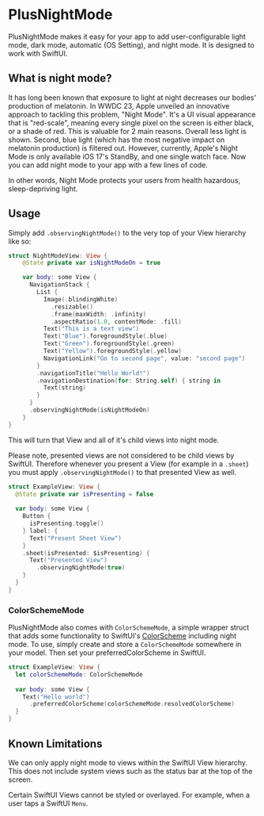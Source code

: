# PlusNightMode

PlusNightMode makes it easy for your app to add user-configurable light mode, dark mode, automatic (OS Setting), and night mode. It is designed to work with SwiftUI. 

## What is night mode? 

It has long been known that exposure to light at night decreases our bodies' production of melatonin. In WWDC 23, Apple unveiled an innovative approach to tackling this problem, "Night Mode". It's a UI visual appearance that is "red-scale", meaning every single pixel on the screen is either black, or a shade of red. This is valuable for 2 main reasons. Overall less light is shown. Second, blue light (which has the most negative impact on melatonin production) is filtered out. However, currently, Apple's Night Mode is only available iOS 17's StandBy, and one single watch face. Now you can add night mode to your app with a few lines of code. 

In other words, Night Mode protects your users from health hazardous, sleep-depriving light. 

## Usage

Simply add `.observingNightMode()` to the very top of your View hierarchy like so: 

```swift
struct NightModeView: View {
    @State private var isNightModeOn = true

    var body: some View {
      NavigationStack {
        List {
          Image(.blindingWhite)
            .resizable()
            .frame(maxWidth: .infinity)
            .aspectRatio(1.0, contentMode: .fill)
          Text("This is a text view")
          Text("Blue").foregroundStyle(.blue)
          Text("Green").foregroundStyle(.green)
          Text("Yellow").foregroundStyle(.yellow)
          NavigationLink("Go to second page", value: "second page")
        }
        .navigationTitle("Hello World!")
        .navigationDestination(for: String.self) { string in
          Text(string)
        }
      }
      .observingNightMode(isNightModeOn)
    }
}
```
This will turn that View and all of it's child views into night mode. 

Please note, presented views are not considered to be child views by SwiftUI. Therefore whenever you present a View (for example in a `.sheet`) you must apply `.observingNightMode()` to that presented View as well. 

```swift
struct ExampleView: View {
  @State private var isPresenting = false
  
  var body: some View {
    Button {
      isPresenting.toggle()
    } label: {
      Text("Present Sheet View")
    }
    .sheet(isPresented: $isPresenting) {
      Text("Presented View")
        .observingNightMode(true)
    }
  }
}
```
### ColorSchemeMode

PlusNightMode also comes with `ColorSchemeMode`, a simple wrapper struct that adds some functionality to SwiftUI's [ColorScheme](https://developer.apple.com/documentation/swiftui/colorscheme) including night mode. To use, simply create and store a `ColorSchemeMode` somewhere in your model. Then set your preferredColorScheme in SwiftUI. 

```swift
struct ExampleView: View {
  let colorSchemeMode: ColorSchemeMode
  
  var body: some View {
    Text("Hello world")
      .preferredColorScheme(colorSchemeMode.resolvedColorScheme)
  }
}
```
## Known Limitations

We can only apply night mode to views within the SwiftUI View hierarchy. This does not include system views such as the status bar at the top of the screen. 

Certain SwiftUI Views cannot be styled or overlayed. For example, when a user taps a SwiftUI `Menu`. 

